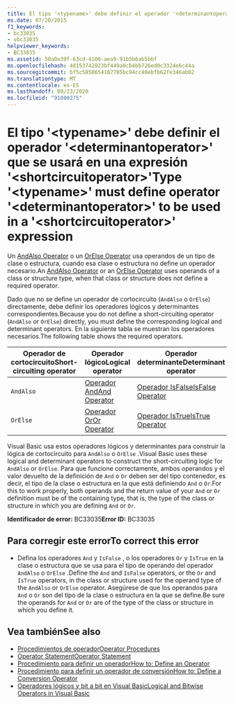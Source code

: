 ```yaml
---
title: El tipo '<typename>' debe definir el operador '<determinantoperator>' que se usará en una expresión '<shortcircuitoperator>'
ms.date: 07/20/2015
f1_keywords:
- bc33035
- vbc33035
helpviewer_keywords:
- BC33035
ms.assetid: 50a0a39f-63cd-4100-aea9-91b5b6ab5bbf
ms.openlocfilehash: 4d153742923bf449a0cb4bb726ed0c3324e6c44a
ms.sourcegitcommit: bf5c5850654187705bc94cc40ebfb62fe346ab02
ms.translationtype: MT
ms.contentlocale: es-ES
ms.lasthandoff: 09/23/2020
ms.locfileid: "91080275"
---
```

# <a name="type-typename-must-define-operator-determinantoperator-to-be-used-in-a-shortcircuitoperator-expression"></a><span data-ttu-id="15003-102">El tipo '\<typename>' debe definir el operador '\<determinantoperator>' que se usará en una expresión '\<shortcircuitoperator>'</span><span class="sxs-lookup"><span data-stu-id="15003-102">Type '\<typename>' must define operator '\<determinantoperator>' to be used in a '\<shortcircuitoperator>' expression</span></span>

<span data-ttu-id="15003-103">Un [AndAlso Operator](../language-reference/operators/andalso-operator.md) o un [OrElse Operator](../language-reference/operators/orelse-operator.md) usa operandos de un tipo de clase o estructura, cuando esa clase o estructura no define un operador necesario.</span><span class="sxs-lookup"><span data-stu-id="15003-103">An [AndAlso Operator](../language-reference/operators/andalso-operator.md) or an [OrElse Operator](../language-reference/operators/orelse-operator.md) uses operands of a class or structure type, when that class or structure does not define a required operator.</span></span>  
  
 <span data-ttu-id="15003-104">Dado que no se define un operador de cortocircuito (`AndAlso` o `OrElse`) directamente, debe definir los operadores lógicos y determinantes correspondientes.</span><span class="sxs-lookup"><span data-stu-id="15003-104">Because you do not define a short-circuiting operator (`AndAlso` or `OrElse`) directly, you must define the corresponding logical and determinant operators.</span></span> <span data-ttu-id="15003-105">En la siguiente tabla se muestran los operadores necesarios.</span><span class="sxs-lookup"><span data-stu-id="15003-105">The following table shows the required operators.</span></span>  
  
|<span data-ttu-id="15003-106">Operador de cortocircuito</span><span class="sxs-lookup"><span data-stu-id="15003-106">Short-circuiting operator</span></span>|<span data-ttu-id="15003-107">Operador lógico</span><span class="sxs-lookup"><span data-stu-id="15003-107">Logical operator</span></span>|<span data-ttu-id="15003-108">Operador determinante</span><span class="sxs-lookup"><span data-stu-id="15003-108">Determinant operator</span></span>|  
|--------------------------------|----------------------|--------------------------|  
|`AndAlso`|[<span data-ttu-id="15003-109">Operador And</span><span class="sxs-lookup"><span data-stu-id="15003-109">And Operator</span></span>](../language-reference/operators/and-operator.md)|[<span data-ttu-id="15003-110">Operador IsFalse</span><span class="sxs-lookup"><span data-stu-id="15003-110">IsFalse Operator</span></span>](../language-reference/operators/isfalse-operator.md)|  
|`OrElse`|[<span data-ttu-id="15003-111">Operador Or</span><span class="sxs-lookup"><span data-stu-id="15003-111">Or Operator</span></span>](../language-reference/operators/or-operator.md)|[<span data-ttu-id="15003-112">Operador IsTrue</span><span class="sxs-lookup"><span data-stu-id="15003-112">IsTrue Operator</span></span>](../language-reference/operators/istrue-operator.md)|  
  
 <span data-ttu-id="15003-113">Visual Basic usa estos operadores lógicos y determinantes para construir la lógica de cortocircuito para `AndAlso` o `OrElse` .</span><span class="sxs-lookup"><span data-stu-id="15003-113">Visual Basic uses these logical and determinant operators to construct the short-circuiting logic for `AndAlso` or `OrElse`.</span></span> <span data-ttu-id="15003-114">Para que funcione correctamente, ambos operandos y el valor devuelto de la definición de `And` o `Or` deben ser del tipo contenedor, es decir, el tipo de la clase o estructura en la que está definiendo `And` o `Or`.</span><span class="sxs-lookup"><span data-stu-id="15003-114">For this to work properly, both operands and the return value of your `And` or `Or` definition must be of the containing type, that is, the type of the class or structure in which you are defining `And` or `Or`.</span></span>  
  
 <span data-ttu-id="15003-115">**Identificador de error:** BC33035</span><span class="sxs-lookup"><span data-stu-id="15003-115">**Error ID:** BC33035</span></span>  
  
## <a name="to-correct-this-error"></a><span data-ttu-id="15003-116">Para corregir este error</span><span class="sxs-lookup"><span data-stu-id="15003-116">To correct this error</span></span>  
  
- <span data-ttu-id="15003-117">Defina los operadores `And` y `IsFalse` , o los operadores `Or` y `IsTrue` en la clase o estructura que se usa para el tipo de operando del operador `AndAlso` o `OrElse` .</span><span class="sxs-lookup"><span data-stu-id="15003-117">Define the `And` and `IsFalse` operators, or the `Or` and `IsTrue` operators, in the class or structure used for the operand type of the `AndAlso` or `OrElse` operator.</span></span> <span data-ttu-id="15003-118">Asegúrese de que los operandos para `And` o `Or` son del tipo de la clase o estructura en la que se define.</span><span class="sxs-lookup"><span data-stu-id="15003-118">Be sure the operands for `And` or `Or` are of the type of the class or structure in which you define it.</span></span>  
  
## <a name="see-also"></a><span data-ttu-id="15003-119">Vea también</span><span class="sxs-lookup"><span data-stu-id="15003-119">See also</span></span>

- [<span data-ttu-id="15003-120">Procedimientos de operador</span><span class="sxs-lookup"><span data-stu-id="15003-120">Operator Procedures</span></span>](../programming-guide/language-features/procedures/operator-procedures.md)
- [<span data-ttu-id="15003-121">Operator Statement</span><span class="sxs-lookup"><span data-stu-id="15003-121">Operator Statement</span></span>](../language-reference/statements/operator-statement.md)
- [<span data-ttu-id="15003-122">Procedimiento para definir un operador</span><span class="sxs-lookup"><span data-stu-id="15003-122">How to: Define an Operator</span></span>](../programming-guide/language-features/procedures/how-to-define-an-operator.md)
- [<span data-ttu-id="15003-123">Procedimiento para definir un operador de conversión</span><span class="sxs-lookup"><span data-stu-id="15003-123">How to: Define a Conversion Operator</span></span>](../programming-guide/language-features/procedures/how-to-define-a-conversion-operator.md)
- [<span data-ttu-id="15003-124">Operadores lógicos y bit a bit en Visual Basic</span><span class="sxs-lookup"><span data-stu-id="15003-124">Logical and Bitwise Operators in Visual Basic</span></span>](../programming-guide/language-features/operators-and-expressions/logical-and-bitwise-operators.md)
